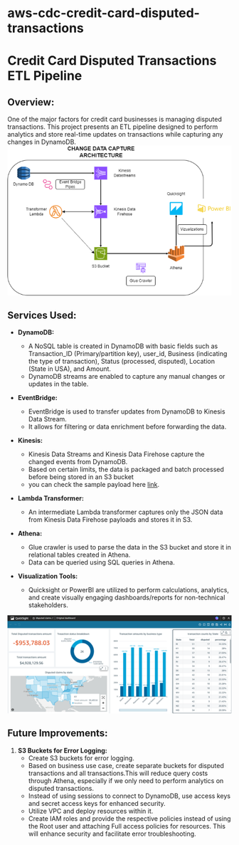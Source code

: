 # aws-cdc-credit-card-disputed-transactions
# Credit Card Disputed Transactions ETL Pipeline

## Overview:

One of the major factors for credit card businesses is managing disputed transactions. This project presents an ETL pipeline designed to perform analytics and store real-time updates on transactions while capturing any changes in DynamoDB.
![alt text](https://github.com/mihirajgaonkar/aws-cdc-credit-card-data/blob/main/aws%20architecture.png)

## Services Used:

- **DynamoDB:** 
  - A NoSQL table is created in DynamoDB with basic fields such as Transaction_ID (Primary/partition key), user_id, Business (indicating the type of transaction), Status (processed, disputed), Location (State in USA), and Amount.
  - DynamoDB streams are enabled to capture any manual changes or updates in the table.

- **EventBridge:** 
  - EventBridge is used to transfer updates from DynamoDB to Kinesis Data Stream. 
  - It allows for filtering or data enrichment before forwarding the data.

- **Kinesis:** 
  - Kinesis Data Streams and Kinesis Data Firehose capture the changed events from DynamoDB.
  - Based on certain limits, the data is packaged and batch processed before being stored in an S3 bucket
  - you can check the sample payload here [link](https://github.com/mihirajgaonkar/aws-cdc-credit-card-data/blob/main/sample_json.json).

- **Lambda Transformer:** 
  - An intermediate Lambda transformer captures only the JSON data from Kinesis Data Firehose payloads and stores it in S3.

- **Athena:** 
  - Glue crawler is used to parse the data in the S3 bucket and store it in relational tables created in Athena. 
  - Data can be queried using SQL queries in Athena.

- **Visualization Tools:** 
  - Quicksight or PowerBI are utilized to perform calculations, analytics, and create visually engaging dashboards/reports for non-technical stakeholders.

![alt text](https://github.com/mihirajgaonkar/aws-cdc-credit-card-data/blob/main/AWS%20Quicksight.png)

## Future Improvements:

1. **S3 Buckets for Error Logging:**
   - Create S3 buckets for error logging.
   - Based on business use case, create separate buckets for disputed transactions and all transactions.This will reduce query costs through Athena, especially if we only need to perform analytics on disputed transactions.
   - Instead of using sessions to connect to DynamoDB, use access keys and secret access keys for enhanced security.
   - Utilize VPC and deploy resources within it.
   - Create IAM roles and provide the respective policies instead of using the Root user and attaching Full access policies for resources. This will enhance security and facilitate error troubleshooting.
